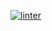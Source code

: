[![linter](https://github.com/<liam-fletcher>/<Assignment-6>/workflows/linter/badge.svg)](https://github.com/marketplace/actions/super-linter)   
